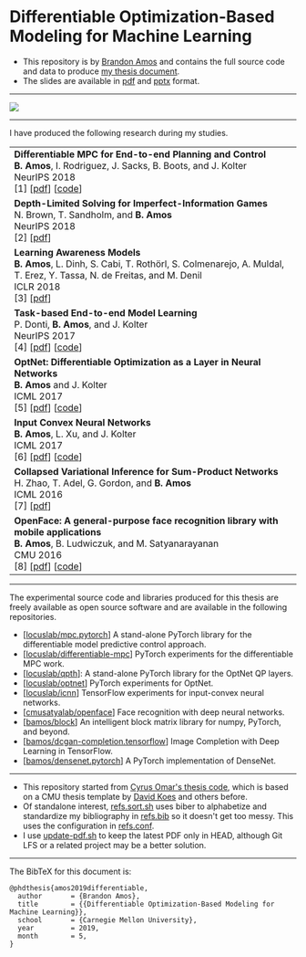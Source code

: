 # Differentiable Optimization-Based Modeling for Machine Learning

+ This repository is by [Brandon Amos](http://bamos.github.io)
  and contains the full source code and data to produce
  [my thesis document](https://github.com/bamos/thesis/raw/master/bamos_thesis.pdf).
+ The slides are available in
  [pdf](https://github.com/bamos/thesis/raw/master/slides.pdf)
  and
  [pptx](https://github.com/bamos/thesis/raw/master/slides.pdf)
  format.

---

<img src='https://raw.githubusercontent.com/bamos/thesis/master/cvxpyth/polytopes-ellipsoids.gif'></img>

---

I have produced the following research during my studies.

<table class="table table-hover">
<tr>
<td>
<strong>Differentiable MPC for End-to-end Planning and Control</strong><br />
<strong>B. Amos</strong>, I. Rodriguez, J. Sacks, B. Boots, and J. Kolter<br />
NeurIPS 2018<br />
[1] [<a href="https://arxiv.org/abs/1810.13400" target="_blank">pdf</a>]  [<a href="https://locuslab.github.io/mpc.pytorch/" target="_blank">code</a>] <br />
</td>
</tr>
<tr>
<td>
<strong>Depth-Limited Solving for Imperfect-Information Games</strong><br />
N. Brown, T. Sandholm, and <strong>B. Amos</strong><br />
NeurIPS 2018<br />
[2] [<a href="http://arxiv.org/abs/1805.08195" target="_blank">pdf</a>] <br />
</td>
</tr>
<tr>
<td>
<strong>Learning Awareness Models</strong><br />
<strong>B. Amos</strong>, L. Dinh, S. Cabi, T. Roth&ouml;rl, S. Colmenarejo, A. Muldal, T. Erez, Y. Tassa, N. de Freitas, and M. Denil<br />
ICLR 2018<br />
[3] [<a href="https://openreview.net/forum?id=r1HhRfWRZ" target="_blank">pdf</a>] <br />
</td>
</tr>
<tr>
<td>
<strong>Task-based End-to-end Model Learning</strong><br />
P. Donti, <strong>B. Amos</strong>, and J. Kolter<br />
NeurIPS 2017<br />
[4] [<a href="http://arxiv.org/abs/1703.04529" target="_blank">pdf</a>]  [<a href="https://github.com/locuslab/e2e-model-learning" target="_blank">code</a>] <br />
</td>
</tr>
<tr>
<td>
<strong>OptNet: Differentiable Optimization as a Layer in Neural Networks</strong><br />
<strong>B. Amos</strong> and J. Kolter<br />
ICML 2017<br />
[5] [<a href="http://arxiv.org/abs/1703.00443" target="_blank">pdf</a>]  [<a href="https://github.com/locuslab/optnet" target="_blank">code</a>] <br />
</td>
</tr>
<tr>
<td>
<strong>Input Convex Neural Networks</strong><br />
<strong>B. Amos</strong>, L. Xu, and J. Kolter<br />
ICML 2017<br />
[6] [<a href="http://arxiv.org/abs/1609.07152" target="_blank">pdf</a>]  [<a href="https://github.com/locuslab/icnn" target="_blank">code</a>] <br />
</td>
</tr>
<tr>
<td>
<strong>Collapsed Variational Inference for Sum-Product Networks</strong><br />
H. Zhao, T. Adel, G. Gordon, and <strong>B. Amos</strong><br />
ICML 2016<br />
[7] [<a href="http://www.cs.cmu.edu/~hzhao1/papers/ICML2016/BL-SPN-main.pdf" target="_blank">pdf</a>] <br />
</td>
</tr>
<tr>
<td>
<strong>OpenFace: A general-purpose face recognition library with mobile applications</strong><br />
<strong>B. Amos</strong>, B. Ludwiczuk, and M. Satyanarayanan<br />
CMU 2016<br />
[8] [<a href="http://reports-archive.adm.cs.cmu.edu/anon/anon/2016/CMU-CS-16-118.pdf" target="_blank">pdf</a>]  [<a href="https://cmusatyalab.github.io/openface" target="_blank">code</a>] <br />
</td>
</tr>
</table>

---

The experimental source code and libraries produced for this
thesis are freely available as open source software and
are available in the following repositories.

+ [[locuslab/mpc.pytorch](https://locuslab.github.io/mpc.pytorch)]
  A stand-alone PyTorch library for the differentiable
  model predictive control approach.
+ [[locuslab/differentiable-mpc](https://github.com/locuslab/differentiable-mpc)]
  PyTorch experiments for the differentiable MPC work.
+ [[locuslab/qpth](https://locuslab.github.io/qpth/)]:
  A stand-alone PyTorch library for the OptNet QP layers.
+ [[locuslab/optnet](https://github.com/locuslab/optnet)]
  PyTorch experiments for OptNet.
+ [[locuslab/icnn](https://github.com/locuslab/icnn)]
  TensorFlow experiments for input-convex neural networks.
+ [[cmusatyalab/openface](https://cmusatyalab.github.io/openface)]
  Face recognition with deep neural networks.
+ [[bamos/block](https://github.com/bamos/block)]
  An intelligent block matrix library for numpy, PyTorch, and beyond.
+ [[bamos/dcgan-completion.tensorflow](https://github.com/bamos/dcgan-completion.tensorflow)]
  Image Completion with Deep Learning in TensorFlow.
+ [[bamos/densenet.pytorch](https://github.com/bamos/densenet.pytorch)]
  A PyTorch implementation of DenseNet.

------

+ This repository started from
  [Cyrus Omar's thesis code](https://github.com/cyrus-/thesis),
  which is based on a CMU thesis template
  by [David Koes](http://bits.csb.pitt.edu/)
  and others before.
+ Of standalone interest,
  [refs.sort.sh](https://github.com/bamos/thesis/blob/master/refs.sort.sh)
  uses biber to alphabetize and standardize my bibliography in
  [refs.bib](https://github.com/bamos/thesis/blob/master/refs.bib)
  so it doesn't get too messy.
  This uses the configuration in
  [refs.conf](https://github.com/bamos/thesis/blob/master/refs.conf).
+ I use [update-pdf.sh](https://github.com/bamos/thesis/blob/master/update-pdf.sh)
  to keep the latest PDF only in HEAD, although Git LFS or a related
  project may be a better solution.

------

The BibTeX for this document is:

```
@phdthesis{amos2019differentiable,
  author       = {Brandon Amos},
  title        = {{Differentiable Optimization-Based Modeling for Machine Learning}},
  school       = {Carnegie Mellon University},
  year         = 2019,
  month        = 5,
}
```
